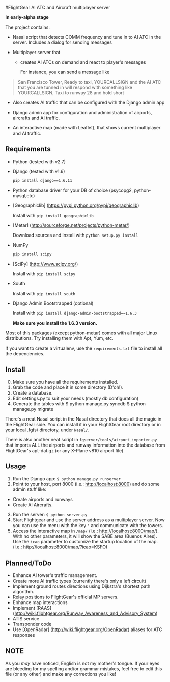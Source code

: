 #FlightGear AI ATC and Aircraft multiplayer server

**In early-alpha stage**

The project contains:
* Nasal script that detects COMM frequency and tune in to AI ATC in the server. 
  Includes a dialog for sending messages

* Multiplayer server that 
  * creates AI ATCs on demand and react to player's messages
    
    For instance, you can send a message like 
 > San Francisco Tower, Ready to taxi, YOURCALLSIGN 
    and the AI ATC that you are tunned in will respond with something like 
 > YOURCALLSIGN, Taxi to runway 28 and hold short
  * Also creates AI traffic that can be configured with the Django admin app

* Django admin app for configuration and administration of airports, aircrafts and AI traffic.
  
* An interactive map (made with Leaflet), that shows current multiplayer and AI traffic.


## Requirements

* Python (tested with v2.7)
* Django (tested with v1.6)

  `pip install django==1.6.11`
* Python database driver for your DB of choice (psycopg2, python-mysql,etc)  
* [Geographiclib] (https://pypi.python.org/pypi/geographiclib)

  Install with `pip install geographiclib`  
* [Metar] (http://sourceforge.net/projects/python-metar/)

  Download sources and install with `python setup.py install`
* NumPy 

  `pip install scipy`
* [SciPy] (http://www.scipy.org/)

  Install with `pip install scipy`
* South 

  Install with `pip install south`
* Django Admin Bootstrapped (optional)

  Install with `pip install django-admin-bootstrapped==1.6.3`

  **Make sure you install the 1.6.3 version.** 
  

Most of this packages (except python-metar) comes with all major Linux distributions. 
Try installing them with Apt, Yum, etc.

If you want to create a virtualenv, use the `requirements.txt` file to install all the dependencies.

## Install

0. Make sure you have all the requirements installed.
1. Grab the code and place it in some directory (D'oh!).
2. Create a database.
3. Edit settings.py to suit your needs (mostly db configuration)
4. Generate the tables with
	$ python manage.py syncdb 
	$ python manage.py migrate

There's a neat Nasal script in the Nasal directory that does all the magic in the FlightGear side. 
You can install it in your FlightGear root directory or in your local .fgfs/ directory, under `Nasal/`.

There is also another neat script in `fgserver/tools/airport_importer.py` that imports ALL the airports 
and runway information into the database from FlightGear's apt-dat.gz (or any X-Plane v810 airport file)

## Usage
1. Run the Django app: `$ python manage.py runserver`
2. Point to your host, port 8000 (i.e.: <http://localhost:8000>) and do some admin stuff like:
  * Create airports and runways
  * Create AI Aircrafts.
3. Run the server: `$ python server.py`
4. Start Flightgear and use the server address as a multiplayer server.
  Now you can use the menu with the key `'` and communicate with the towers.
5. Access the interactive map in `/map/` (i.e.: <http://localhost:8000/map/>). 
  With no other parameters, it will show the SABE area (Buenos Aires). 
  Use the `icao` parameter to customize the startup location of the map. (i.e.: <http://localhost:8000/map/?icao=KSFO>) 

## Planned/ToDo
* Enhance AI tower's traffic management. 
* Create more AI traffic types (currently there's only a left circuit)
* Implement ground routes directions using Dijkstra's shortest path algorithm.
* Relay positions to FlightGear's official MP servers.
* Enhance map interactions
* Implement [RAAS] (http://wiki.flightgear.org/Runway_Awareness_and_Advisory_System)
* ATIS service
* Transponder code
* Use [OpenRadar] (http://wiki.flightgear.org/OpenRadar) aliases for ATC responses


## NOTE
As you *may* have noticed, English is not my mother's tongue. If your eyes are bleeding for my spelling and/or grammar mistakes, feel free to edit this file (or any other) and make any corrections you like! 